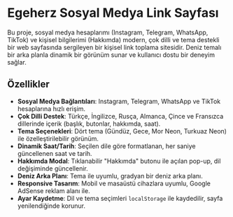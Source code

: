 # Egeherz Sosyal Medya Link Sayfası

Bu proje, sosyal medya hesaplarımı (Instagram, Telegram, WhatsApp, TikTok) ve kişisel bilgilerimi (Hakkımda) modern, çok dilli ve tema destekli bir web sayfasında sergileyen bir kişisel link toplama sitesidir. Deniz temalı bir arka planla dinamik bir görünüm sunar ve kullanıcı dostu bir deneyim sağlar.

## Özellikler
- **Sosyal Medya Bağlantıları**: Instagram, Telegram, WhatsApp ve TikTok hesaplarına hızlı erişim.
- **Çok Dilli Destek**: Türkçe, İngilizce, Rusça, Almanca, Çince ve Fransızca dillerinde içerik (başlık, butonlar, hakkımda, saat).
- **Tema Seçenekleri**: Dört tema (Gündüz, Gece, Mor Neon, Turkuaz Neon) ile özelleştirilebilir görünüm.
- **Dinamik Saat/Tarih**: Seçilen dile göre formatlanan, her saniye güncellenen saat ve tarih.
- **Hakkımda Modal**: Tıklanabilir "Hakkımda" butonu ile açılan pop-up, dil değişiminde güncellenir.
- **Deniz Arka Planı**: Tema ile uyumlu, gradyan bir deniz arka planı.
- **Responsive Tasarım**: Mobil ve masaüstü cihazlara uyumlu, Google AdSense reklam alanı ile.
- **Ayar Kaydetme**: Dil ve tema seçimleri `localStorage` ile kaydedilir, sayfa yenilendiğinde korunur.
